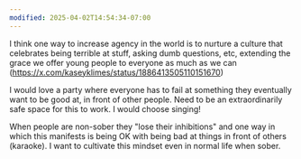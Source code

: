 ```yaml
---
modified: 2025-04-02T14:54:34-07:00
---
```

I think one way to increase agency in the world is to nurture a culture that celebrates being terrible at stuff, asking dumb questions, etc, extending the grace we offer young people to everyone as much as we can (https://x.com/kaseyklimes/status/1886413505110151670)

I would love a party where everyone has to fail at something they eventually want to be good at, in front of other people. Need to be an extraordinarily safe space for this to work. I would choose singing!

When people are non-sober they "lose their inhibitions" and one way in which this manifests is being OK with being bad at things in front of others (karaoke). I want to cultivate this mindset even in normal life when sober.